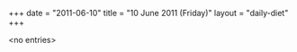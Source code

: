 +++
date = "2011-06-10"
title = "10 June 2011 (Friday)"
layout = "daily-diet"
+++

<p>&lt;no entries&gt;</p>